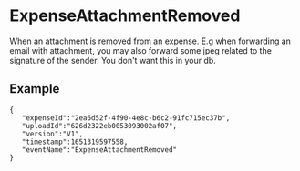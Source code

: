 # ExpenseAttachmentRemoved
When an attachment is removed from an expense. E.g when forwarding an email with attachment, you may also forward some jpeg related to the signature of the sender.
You don't want this in your db.

## Example

```
{
   "expenseId":"2ea6d52f-4f90-4e8c-b6c2-91fc715ec37b",
   "uploadId":"626d2322eb0053093002af07",
   "version":"V1",
   "timestamp":1651319597558,
   "eventName":"ExpenseAttachmentRemoved"
}
    
```